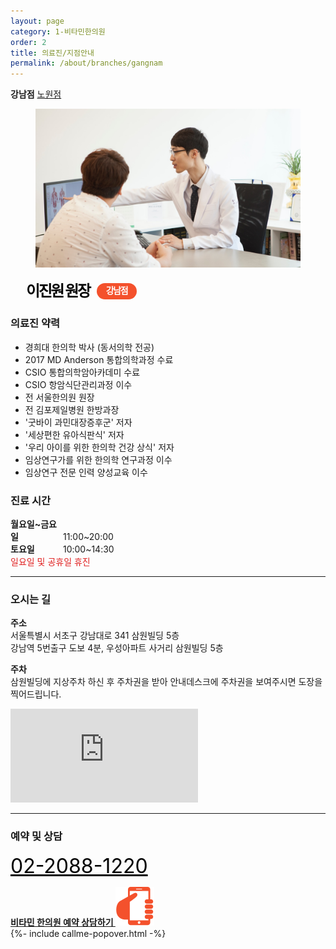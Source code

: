 ```yaml
---
layout: page
category: 1-비타민한의원
order: 2
title: 의료진/지점안내
permalink: /about/branches/gangnam
---
```


<div class="tab">
  <strong>강남점</strong>
  <a href="/about/branches/nowon">노원점</a>
</div>

<figure>
  <img src="/assets/img-branch-gangnam.jpg" alt="">
</figure>

<style>
.member-name {
  margin:15px 25px;
  font-size:24px;
  letter-spacing:-2.4px;
  color:#000;
  text-align:left;
}
.member-name small {
  zoom:1;
  display:inline-block;
  min-width:40px;
  height:26px;
  line-height:24px;
  margin-left:8px;
  padding:0 12px;
  border-radius:13px;
  background-color:#f4512c;
  color:#fff;
  font-size:14px;
  font-weight:bold;
  letter-spacing: -1.4px;
  text-align:center;
  vertical-align:4px;
}
</style>
<h2 class="member-name">
  이진원 원장
  <small>강남점</small>
</h2>

<div class="content-history">
  <h3>의료진 약력</h3>
  <ul>
  <li>경희대 한의학 박사 (동서의학 전공)</li>
  <li>2017 MD Anderson 통합의학과정 수료 </li>
  <li>CSIO 통합의학암아카데미 수료</li>
  <li>CSIO 항암식단관리과정 이수</li>
  <li>전 서울한의원 원장</li>
  <li>전 김포제일병원 한방과장</li>
  <li>'굿바이 과민대장증후군' 저자</li>
  <li>'세상편한 유아식판식' 저자</li>
  <li>'우리 아이를 위한 한의학 건강 상식' 저자</li>  
  <li>임상연구가를 위한 한의학 연구과정 이수</li>
  <li>임상연구 전문 인력 양성교육 이수</li>  
  </ul>
</div>

<h3>진료 시간</h3>
<p>
  <strong style="display:inline-block; width:80px">월요일~금요일</strong>
  11:00~20:00<br> 
  <strong style="display:inline-block; width:80px">토요일</strong>
  10:00~14:30<br>
  <span style="color:#e02020">일요일 및 공휴일 휴진</span>
</p>

<hr>

<h3>오시는 길</h3>
<p>
  <strong>주소</strong><br>
  서울특별시 서초구 강남대로 341 삼원빌딩 5층<br>
  강남역 5번출구 도보 4분, 우성아파트 사거리 삼원빌딩 5층
</p>
<p>
  <strong>주차</strong><br>
  삼원빌딩에 지상주차 하신 후 주차권을 받아 안내데스크에 주차권을 보여주시면 도장을 찍어드립니다.
</p>

<iframe src="https://www.google.com/maps/embed?pb=!1m18!1m12!1m3!1d3165.6210470306523!2d127.02723991514603!3d37.49326803607879!2m3!1f0!2f0!3f0!3m2!1i1024!2i768!4f13.1!3m3!1m2!1s0x357ca1dadf7cdb0f%3A0x1796a801d3aeb611!2z67CU7J207ZSM656c7ZWc7J2Y7JuQ!5e0!3m2!1sko!2skr!4v1561422405858!5m2!1sko!2skr" frameborder="0" style="border:0" allowfullscreen></iframe>

<hr>

<!--
<h3>둘러보기</h3>
<div class="featured-review">
  <dl>
  <dt><img src="https://via.placeholder.com/300x180" alt=""></dt>
  </dl>
  <dl>
  <dt><img src="https://via.placeholder.com/300x180" alt=""></dt>
  </dl>
  <dl>
  <dt><img src="https://via.placeholder.com/300x180" alt=""></dt>
  </dl>
</div>

<hr>
-->

<h3>예약 및 상담</h3>
<p>
  <big style="font-size:32px">
    <a href="tel:02-2088-1220" style="color:#000">02-2088-1220</a>
  </big>
</p>
<div class="call-to-action">
  <a href="javascript:void(0)" onclick="toggleCallmePopover()">
    <strong>비타민 한의원 예약 상담하기 <img src="/assets/icon-hand-graving-phone.svg" alt=""></strong>
  </a>
</div>
{%- include callme-popover.html -%}
